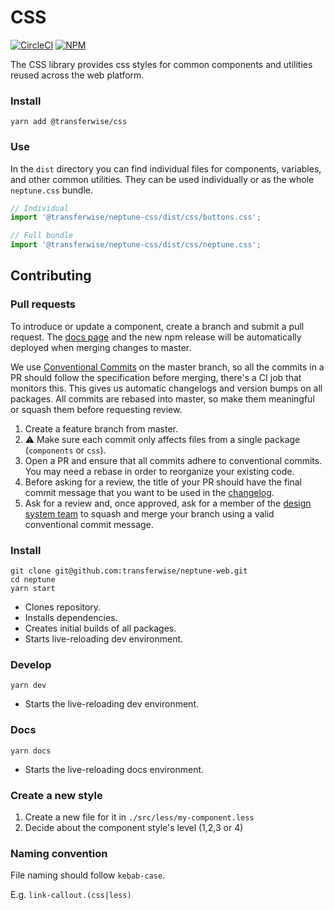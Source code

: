 # CSS

[![CircleCI](https://circleci.com/gh/transferwise/neptune-web.svg?style=shield)](https://circleci.com/gh/transferwise/neptune-web) [![NPM](https://badge.fury.io/js/%40transferwise%2Fneptune-css.svg)](https://www.npmjs.com/package/@transferwise/neptune-css)

The CSS library provides css styles for common components and utilities reused across the web platform.

### Install

```
yarn add @transferwise/css
```

### Use

In the `dist` directory you can find individual files for components, variables, and other common utilities. They can be used individually or as the whole `neptune.css` bundle.

```jsx
// Individual
import '@transferwise/neptune-css/dist/css/buttons.css';

// Full bundle
import '@transferwise/neptune-css/dist/css/neptune.css';
```

## Contributing

### Pull requests

To introduce or update a component, create a branch and submit a pull request. The [docs page](https://transferwise.github.io/neptune-web) and the new npm release will be automatically deployed when merging changes to master.

We use [Conventional Commits](https://www.conventionalcommits.org) on the master branch, so all the commits in a PR should follow the specification before merging, there's a CI job that monitors this. This gives us automatic changelogs and version bumps on all packages. All commits are rebased into master, so make them meaningful or squash them before requesting review.

1. Create a feature branch from master.
2. ️⚠️ Make sure each commit only affects files from a single package (`components` or `css`).
3. Open a PR and ensure that all commits adhere to conventional commits. You may need a rebase in order to reorganize your existing code.
4. Before asking for a review, the title of your PR should have the final commit message that you want to be used in the [changelog](https://github.com/transferwise/neptune-web/blob/master/packages/components/CHANGELOG.md).
5. Ask for a review and, once approved, ask for a member of the [design system team](https://github.com/orgs/transferwise/teams/design-system) to squash and merge your branch using a valid conventional commit message.

### Install

```
git clone git@github.com:transferwise/neptune-web.git
cd neptune
yarn start
```

- Clones repository.
- Installs dependencies.
- Creates initial builds of all packages.
- Starts live-reloading dev environment.

### Develop

```
yarn dev
```

- Starts the live-reloading dev environment.

### Docs

```
yarn docs
```

- Starts the live-reloading docs environment.

### Create a new style

1. Create a new file for it in `./src/less/my-component.less`
2. Decide about the component style's level (1,2,3 or 4)

### Naming convention

File naming should follow `kebab-case`.

E.g. `link-callout.(css|less)`
